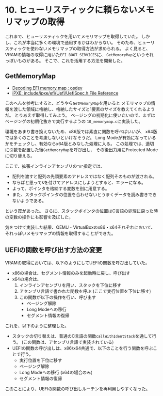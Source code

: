 # 10. ヒューリスティックに頼らないメモリマップの取得

これまで、ヒューリスティックを用いてメモリマップを取得していた。
しかし、これが本当に多くの環境で通用するかはわからない。
そのため、ヒューリスティックを使わないメモリマップの取得方法が求められる。
よく見ると、VRAMの情報の取得に用いた`EFI_BOOT_SERVICES`に、
`GetMemoryMap`というそれっぽいものがある。
そこで、これを活用する方法を開発した。

## GetMemoryMap

* [Decoding EFI memory map : osdev](https://www.reddit.com/r/osdev/comments/7sglch/decoding_efi_memory_map/)
* [iPXE: include/ipxe/efi/Uefi/UefiSpec.h File Reference](https://dox.ipxe.org/UefiSpec_8h.html#a6a58fcf17f205e9b4ff45fd9b198829a)

このへんを参考にすると、どうやら`GetMemoryMap`を用いると
メモリマップの情報を渡した領域に格納し、格納したサイズと1要素のサイズを教えてくれるようだ。
とりあえず取得してみよう。
ページングの初期化に使いたいので、まずはページングの初期化抜きで実行するようの
`10_memorymap.c`に実装した。

環境をあまり書き換えないため、x86版では素直に関数を呼べばいいが、
x64版では多くのことを考慮しないといけなそうだ。
Long Modeが有効になっているかをチェックし、有効ならx64版とみなした処理に入る。
この処理では、適切に引数を配置した後`GetMemoryMap`を呼び出し、
その後出力用にProtected Modeに切り替える。

ここで、拡張インラインアセンブリの`"m"`指定では、

* 配列を渡すと配列の先頭要素のアドレスではなく配列そのものが渡される。
* ならばと思って`&`を付けてアドレスにしようとすると、エラーになる。
* よって、ポインタを格納する変数を別に用意する。
* また、スタックポインタの位置を合わせないとうまくデータを読み書きできないようである。

という罠があった。
さらに、スタックポインタの位置はC言語の処理に戻った時の変数の操作にも影響を及ぼした。

気をつけて実装した結果、QEMU・VirtualBoxのx86・x64それぞれにおいて、
それっぽいメモリマップの情報を取得することができた。

## UEFIの関数を呼び出す方法の変更

VRAMの取得においては、以下のようにしてUEFIの関数を呼び出していた。

* x86の場合は、セグメント情報のみを起動時に戻し、呼び出す
* x64の場合は、
  1. インラインアセンブリを用い、スタックを下位に移す
  2. アセンブリ言語で書かれた関数を呼ぶ (ここで実行位置を下位に移す)
  3. この関数が以下の操作を行い、呼び出す
     * ページング解除
     * Long Modeへの移行
     * セグメント情報の復帰

これを、以下のように整理した。

* スタックの切り替えは、普通のC言語の関数`callWithIdentStack`を通して行う。
  (この関数は、アセンブリ言語で実装されている)
* UEFIの関数の呼び出しは、x86/x64共通で、以下のことを行う関数を呼ぶことで行う。
  * 実行位置を下位に移す
  * ページング解除
  * Long Modeへの移行 (x64の場合のみ)
  * セグメント情報の復帰

このことにより、UEFIの関数の呼び出しルーチンを再利用しやすくなった。
